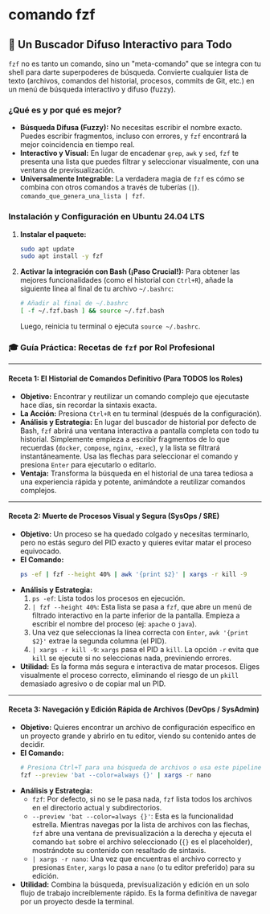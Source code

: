 # comando fzf

## 🚀 Un Buscador Difuso Interactivo para Todo

`fzf` no es tanto un comando, sino un "meta-comando" que se integra con tu shell para darte superpoderes de búsqueda. Convierte cualquier lista de texto (archivos, comandos del historial, procesos, commits de Git, etc.) en un menú de búsqueda interactivo y difuso (fuzzy).

### ¿Qué es y por qué es mejor?

-   **Búsqueda Difusa (Fuzzy):** No necesitas escribir el nombre exacto. Puedes escribir fragmentos, incluso con errores, y `fzf` encontrará la mejor coincidencia en tiempo real.
-   **Interactivo y Visual:** En lugar de encadenar `grep`, `awk` y `sed`, `fzf` te presenta una lista que puedes filtrar y seleccionar visualmente, con una ventana de previsualización.
-   **Universalmente Integrable:** La verdadera magia de `fzf` es cómo se combina con otros comandos a través de tuberías (`|`). `comando_que_genera_una_lista | fzf`.

### Instalación y Configuración en Ubuntu 24.04 LTS

1.  **Instalar el paquete:**
    ```bash
    sudo apt update
    sudo apt install -y fzf
    ```
2.  **Activar la integración con Bash (¡Paso Crucial!):**
    Para obtener las mejores funcionalidades (como el historial con `Ctrl+R`), añade la siguiente línea al final de tu archivo `~/.bashrc`:
    ```bash
    # Añadir al final de ~/.bashrc
    [ -f ~/.fzf.bash ] && source ~/.fzf.bash
    ```
    Luego, reinicia tu terminal o ejecuta `source ~/.bashrc`.

### 🎓 Guía Práctica: Recetas de `fzf` por Rol Profesional

---

#### Receta 1: El Historial de Comandos Definitivo (Para TODOS los Roles)

* **Objetivo:** Encontrar y reutilizar un comando complejo que ejecutaste hace días, sin recordar la sintaxis exacta.
* **La Acción:** Presiona `Ctrl+R` en tu terminal (después de la configuración).
* **Análisis y Estrategia:** En lugar del buscador de historial por defecto de Bash, `fzf` abrirá una ventana interactiva a pantalla completa con todo tu historial. Simplemente empieza a escribir fragmentos de lo que recuerdas (`docker`, `compose`, `nginx`, `-exec`), y la lista se filtrará instantáneamente. Usa las flechas para seleccionar el comando y presiona `Enter` para ejecutarlo o editarlo.
* **Ventaja:** Transforma la búsqueda en el historial de una tarea tediosa a una experiencia rápida y potente, animándote a reutilizar comandos complejos.

---

#### Receta 2: Muerte de Procesos Visual y Segura (SysOps / SRE)

* **Objetivo:** Un proceso se ha quedado colgado y necesitas terminarlo, pero no estás seguro del PID exacto y quieres evitar matar el proceso equivocado.
* **El Comando:**
    ```bash
    ps -ef | fzf --height 40% | awk '{print $2}' | xargs -r kill -9
    ```
* **Análisis y Estrategia:**
    1.  `ps -ef`: Lista todos los procesos en ejecución.
    2.  `| fzf --height 40%`: Esta lista se pasa a `fzf`, que abre un menú de filtrado interactivo en la parte inferior de la pantalla. Empieza a escribir el nombre del proceso (ej: `apache` o `java`).
    3.  Una vez que seleccionas la línea correcta con `Enter`, `awk '{print $2}'` extrae la segunda columna (el PID).
    4.  `| xargs -r kill -9`: `xargs` pasa el PID a `kill`. La opción `-r` evita que `kill` se ejecute si no seleccionas nada, previniendo errores.
* **Utilidad:** Es la forma más segura e interactiva de matar procesos. Eliges visualmente el proceso correcto, eliminando el riesgo de un `pkill` demasiado agresivo o de copiar mal un PID.

---

#### Receta 3: Navegación y Edición Rápida de Archivos (DevOps / SysAdmin)

* **Objetivo:** Quieres encontrar un archivo de configuración específico en un proyecto grande y abrirlo en tu editor, viendo su contenido antes de decidir.
* **El Comando:**
    ```bash
    # Presiona Ctrl+T para una búsqueda de archivos o usa este pipeline:
    fzf --preview 'bat --color=always {}' | xargs -r nano
    ```
* **Análisis y Estrategia:**
    * `fzf`: Por defecto, si no se le pasa nada, `fzf` lista todos los archivos en el directorio actual y subdirectorios.
    * `--preview 'bat --color=always {}'`: Esta es la funcionalidad estrella. Mientras navegas por la lista de archivos con las flechas, `fzf` abre una ventana de previsualización a la derecha y ejecuta el comando `bat` sobre el archivo seleccionado (`{}` es el placeholder), mostrándote su contenido con resaltado de sintaxis.
    * `| xargs -r nano`: Una vez que encuentras el archivo correcto y presionas `Enter`, `xargs` lo pasa a `nano` (o tu editor preferido) para su edición.
* **Utilidad:** Combina la búsqueda, previsualización y edición en un solo flujo de trabajo increíblemente rápido. Es la forma definitiva de navegar por un proyecto desde la terminal.
